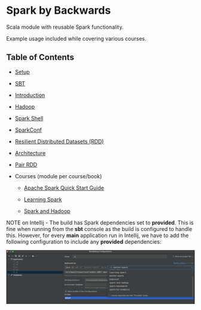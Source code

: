 # Spark by Backwards

Scala module with reusable Spark functionality.

Example usage included while covering various courses.

## Table of Contents

- [Setup](docs/setup.md)

- [SBT](docs/sbt.md)

- [Introduction](docs/introduction.md)

- [Hadoop](docs/hadoop.md)

- [Spark Shell](docs/spark-shell.md)

- [SparkConf](docs/spark-conf.md)

- [Resilient Distributed Datasets (RDD)](docs/rdd.md)

- [Architecture](docs/architecture.md)

- [Pair RDD](docs/pair-rdd.md)

- Courses (module per course/book)

  - [Apache Spark Quick Start Guide](courses/apache-spark-quick-start-guide/README.md)
  
  - [Learning Spark](courses/learning-spark/README.md)
  
  - [Spark and Hadoop](courses/spark-and-hadoop/README.md)
  
NOTE on Intellij - The build has Spark dependencies set to **provided**. This is fine when running from the **sbt** console as the build is configured to handle this.
However, for every **main** application run in Intellij, we have to add the following configuration to include any **provided** dependencies:

![Provided](docs/images/provided-dependencies.png)